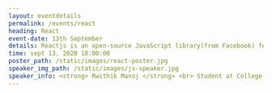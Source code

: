 ```yaml
---
layout: eventdetails
permalink: /events/react
heading: React
event-date: 13th September
details: Reactjs is an open-source JavaScript library(from Facebook) for building user interfaces.
time: sept 13, 2020 18:00:00
poster_path: /static/images/react-poster.jpg
speaker_img_path: /static/images/js-speaker.jpg
speaker_info: <strong> Rwithik Manoj </strong> <br> Student at College of Engineering, Trivandrum
---
```

